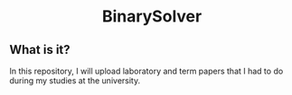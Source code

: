 <h1 align="center">BinarySolver</h1>
<h2>What is it?</h2>
<p>In this repository, I will upload laboratory and term papers that I had to do during my studies at the university.</p>
